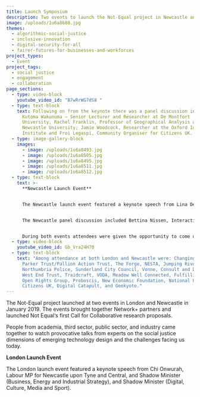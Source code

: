 ```yaml
---
title: Launch Symposium
description: Two events to launch the Not-Equal project in Newcastle and London
image: /uploads/1u6a8688.jpg
themes:
  - algorithmic-social-justice
  - inclusive-innovation
  - digital-security-for-all
  - fairer-futures-for-businesses-and-workforces
project_types:
  - Event
project_tags:
  - social justice
  - engagement
  - collaboration
page_sections:
  - type: video-block
    youtube_video_id: "B7wRrWG7dS8 "
  - type: text-block
    text: Following on from the keynote there was a panel discussion including
      Kutoma Wakunuma – Senior Lecturer and Researcher at De Montfort
      University, Rachel Franklin, Professor of Geographical Analysis at
      Newcastle University; Jamie Woodcock, Researcher at the Oxford Internet
      Institute and Froi Legaspi, Community Organiser for Citizens UK.
  - type: image-gallery-block
    images:
      - image: /uploads/1u6a8493.jpg
      - image: /uploads/1u6a8505.jpg
      - image: /uploads/1u6a8495.jpg
      - image: /uploads/1u6a8511.jpg
      - image: /uploads/1u6a8512.jpg
  - type: text-block
    text: >-
      **Newcastle Launch Event** 


      The Newcastle launch event featured a keynote speech from Lina Dencik, co-founder of the Data Justice Lab at Cardiff University on advancing social justice in an age of datafication.


      The Newcastle panel discussion included Bettina Nissen, Interaction Design Lecturer at the Edinburgh University; Matt Stokes, Senior Researcher at NESTA and Karen Wood, Parker Trust. 


      During both events attendees were given the opportunity to come up with challenges to propose to the network, and generate ideas for expressions of interest for the call for proposals.
  - type: video-block
    youtube_video_id: Gb_Vra24H70
  - type: text-block
    text: "Among attendance at both London and Newcastle were: Changing Lives,
      Parker Trust/Pallion Action Trust, The Forge, NESTA, Jumping Rivers,
      Northumbria Police, Sunderland City Council, Vonne, Consult and Design,
      West End Trust, Traidcraft, VODA, Meadow Well Connected, Fulfilling Lives,
      Open Rights Group, Proboscis, New Economic Foundation, National Ugly Mugs,
      Citizens UK, Digital Catapult, and Geekyoto."
---
```

The Not-Equal project launched at two events in London and Newcastle in January 2019. The events brought together Network+ partners and launched Not Equal‘s first Call for Collaborative research proposals.

People from academia, third sector, public sector, and industry came together to watch provocative talks from experts on the social justice dimensions of emerging technology design and the challenges facing us today. 

**London Launch Event** 

The London launch event featured a keynote speech from Chi Onwurah, Labour MP for Newcastle upon Tyne and Central, and Shadow Minister (Business, Energy and Industrial Strategy), and Shadow Minister (Digital, Culture, Media and Sport).